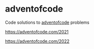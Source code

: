 # adventofcode
Code solutions to [adventofcode](https://adventofcode.com/) problems

https://adventofcode.com/2021

https://adventofcode.com/2022
